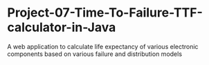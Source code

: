 # Project-07-Time-To-Failure-TTF-calculator-in-Java
A web application to calculate life expectancy of various electronic components based on various failure and distribution models
